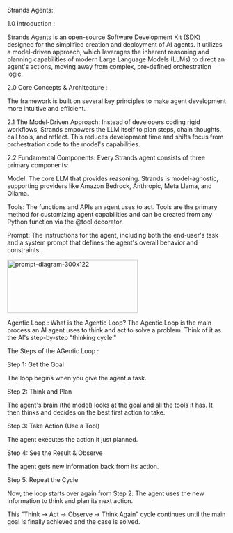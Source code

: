 Strands Agents:

1.0 Introduction :

  Strands Agents is an open-source Software Development Kit (SDK) designed for the simplified creation and deployment of AI agents. 
  It utilizes a model-driven approach, which leverages the inherent reasoning and planning capabilities of modern Large Language Models (LLMs) to 
  direct an agent's actions, moving away from complex, pre-defined orchestration logic.

2.0 Core Concepts & Architecture :

  The framework is built on several key principles to make agent development more intuitive and efficient.
  
  2.1 The Model-Driven Approach: Instead of developers coding rigid workflows, Strands empowers the LLM itself to plan steps, chain thoughts, call tools, and reflect. This reduces development time and shifts focus from orchestration code to the model's capabilities.
  
  2.2 Fundamental Components: Every Strands agent consists of three primary components:
  
  Model: The core LLM that provides reasoning. Strands is model-agnostic, supporting providers like Amazon Bedrock, Anthropic, Meta Llama, and Ollama.
  
  Tools: The functions and APIs an agent uses to act. Tools are the primary method for customizing agent capabilities and can be created from any Python function via the     @tool decorator.
  
  Prompt: The instructions for the agent, including both the end-user's task and a system prompt that defines the agent's overall behavior and constraints.

<img width="300" height="122" alt="prompt-diagram-300x122" src="https://github.com/user-attachments/assets/0fb0d0f9-b190-45ba-99e5-fb551cc4b723" />

Agentic Loop :
  What is the Agentic Loop?
    The Agentic Loop is the main process an AI agent uses to think and act to solve a problem. 
    Think of it as the AI's step-by-step "thinking cycle."

The Steps of the AGentic Loop :

Step 1: Get the Goal

The loop begins when you give the agent a task.

Step 2: Think and Plan

The agent's brain (the model) looks at the goal and all the tools it has. 
It then thinks and decides on the best first action to take.

Step 3: Take Action (Use a Tool)

The agent executes the action it just planned.

Step 4: See the Result & Observe

The agent gets new information back from its action.

Step 5: Repeat the Cycle

Now, the loop starts over again from Step 2. The agent uses the new information to think and plan its next action.

This "Think -> Act -> Observe -> Think Again" cycle continues until the main goal is finally achieved and the case is solved.



